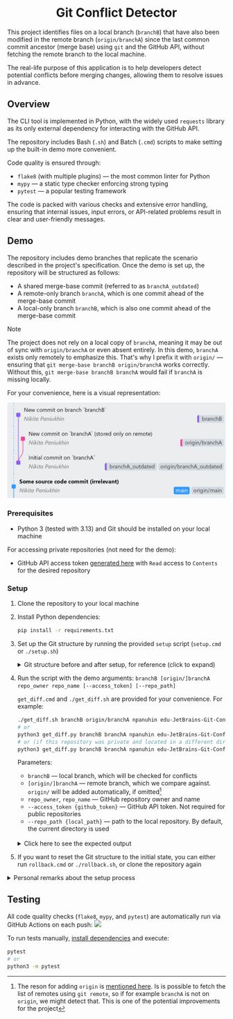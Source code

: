 <h1 align="center">Git Conflict Detector</h1>

This project identifies files on a local branch (`branchB`) that have also been modified in the remote branch (`origin/branchA`) since the last common commit ancestor (merge base) using `git` and the GitHub API, without fetching the remote branch to the local machine.

The real-life purpose of this application is to help developers detect potential conflicts before merging changes, allowing them to resolve issues in advance.


## Overview

The CLI tool is implemented in Python, with the widely used `requests` library as its only external dependency for interacting with the GitHub API.

The repository includes Bash (`.sh`) and Batch (`.cmd`) scripts to make setting up the built-in demo more convenient.

Code quality is ensured through:
- `flake8` (with multiple plugins) — the most common linter for Python
- `mypy` — a static type checker enforcing strong typing
- `pytest` — a popular testing framework

The code is packed with various checks and extensive error handling, ensuring that internal issues, input errors, or API-related problems result in clear and user-friendly messages.


## Demo

The repository includes demo branches that replicate the scenario described in the project's specification. Once the demo is set up, the repository will be structured as follows:

- A shared merge-base commit (referred to as `branchA_outdated`)
- A remote-only branch `branchA`, which is one commit ahead of the merge-base commit
- A local-only branch `branchB`, which is also one commit ahead of the merge-base commit

<a id="origin"></a>
> [!NOTE]
> The project does not rely on a local copy of `branchA`, meaning it may be out of sync with `origin/branchA` or even absent entirely. In this demo, `branchA` exists only remotely to emphasize this. That's why I prefix it with `origin/` — ensuring that `git merge-base branchB origin/branchA` works correctly. Without this, `git merge-base branchB branchA` would fail if `branchA` is missing locally.

For your convenience, here is a visual representation:

<img with="100%" src="assets/after_setup.png">


### Prerequisites

- Python 3 (tested with 3.13) and Git should be installed on your local machine

For accessing private repositories (not need for the demo):
- GitHub API access token [generated here](https://github.com/settings/personal-access-tokens) with `Read` access to `Contents` for the desired repository


### Setup

1. Clone the repository to your local machine
2. <a id="dependencies"></a>Install Python dependencies:
    ```bash
    pip install -r requirements.txt
    ```

3. Set up the Git structure by running the provided `setup` script (`setup.cmd` or `./setup.sh`)

    <details>
    <summary>Git structure before and after setup, for reference (click to expand)</summary>

    <br>
    <div align="center"><b>Before setup</b></div>
    <img with="100%" src="assets/before_setup.png">

    <br>
    <br>
    <div align="center"><b>After setup</b></div>
    <img with="100%" src="assets/after_setup.png">

    </details>

3. Run the script with the demo arguments: `branchB [origin/]branchA repo_owner repo_name [--access_token] [--repo_path]`

    `get_diff.cmd` and `./get_diff.sh` are provided for your convenience. For example:

    ```bash
    ./get_diff.sh branchB origin/branchA npanuhin edu-JetBrains-Git-Conflict-Detector
    # or
    python3 get_diff.py branchB branchA npanuhin edu-JetBrains-Git-Conflict-Detector
    # or (if this repository was private and located in a different directory)
    python3 get_diff.py branchB branchA npanuhin edu-JetBrains-Git-Conflict-Detector --access_token {github_token} --repo_path ../some_path/
    ```

    Parameters:
    - `branchB` — local branch, which will be checked for conflicts
    - `[origin/]branchA` — remote branch, which we compare against. `origin/` will be added automatically, if omitted[^1]
    - `repo_owner`, `repo_name` — GitHub repository owner and name
    - `--access_token {github_token}` — GitHub API token. Not required for public repositories
    - `--repo_path {local_path}` — path to the local repository. By default, the current directory is used

    <br>
    <details>
    <summary>Click here to see the expected output</summary>

    ```py
    --- Potential Conflicts ---

    Conflict: file_in_root.txt
      origin/branchA: Modified   file_in_root.txt
      branchB:        Modified   file_in_root.txt

    Conflict: folder_in_root/empty_file.txt
      origin/branchA: Modified   folder_in_root/empty_file.txt
      branchB:        Modified   folder_in_root/empty_file.txt

    Conflict: folder_in_root/folder_nested/created_file.txt
      origin/branchA: Added      folder_in_root/folder_nested/created_file.txt
      branchB:        Added      folder_in_root/folder_nested/created_file.txt

    Conflict: folder_in_root/folder_nested/deleted_file.txt
      origin/branchA: Removed    folder_in_root/folder_nested/deleted_file.txt
      branchB:        Removed    folder_in_root/folder_nested/deleted_file.txt

    Conflict: folder_in_root/folder_nested/file_in_folders.txt
      origin/branchA: Modified   folder_in_root/folder_nested/file_in_folders.txt
      branchB:        Modified   folder_in_root/folder_nested/file_in_folders.txt

    Conflict: folder_in_root/truly_renamed_file.txt
      origin/branchA: Renamed    folder_in_root/folder_nested/renamed_file.txt -> folder_in_root/truly_renamed_file.txt
      branchB:        Renamed    folder_in_root/folder_nested/renamed_file.txt -> folder_in_root/truly_renamed_file.txt
    ```

    </details>


4. If you want to reset the Git structure to the initial state, you can either run `rollback.cmd` or `./rollback.sh`, or clone the repository again

<details>
<summary>Personal remarks about the setup process</summary>

> Since different tools and workflows exist for managing Python environments and repositories (e.g., using virtualenv), I haven't included a universal installation script. I hope this doesn't cause any inconvenience 😇
>
> However, here's a quick example for Windows:
> ```bash
> git clone git@github.com:npanuhin/edu-JetBrains-Git-Conflict-Detector.git
> cd edu-JetBrains-Git-Conflict-Detector
> pip install -r -U requirements.txt
> setup
> get_diff branchB branchA npanuhin edu-JetBrains-Git-Conflict-Detector
> ```

</details>


## Testing

All code quality checks (`flake8`, `mypy`, and `pytest`) are automatically run via GitHub Actions on each push: <a href="https://github.com/npanuhin/edu-JetBrains-Git-Conflict-Detector/actions"><img src="https://github.com/npanuhin/edu-JetBrains-Git-Conflict-Detector/actions/workflows/python-lint-test.yml/badge.svg"></a>

To run tests manually, [install dependencies](#dependencies) and execute:

```bash
pytest
# or
python3 -m pytest
```


[^1]: The reson for adding `origin` is [mentioned here](#origin). Is is possible to fetch the list of remotes using `git remote`, so if for example `branchA` is not on `origin`, we might detect that. This is one of the potential improvements for the project
